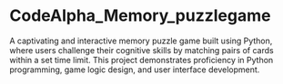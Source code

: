 # CodeAlpha_Memory_puzzlegame
A captivating and interactive memory puzzle game built using Python, where users challenge their cognitive skills by matching pairs of cards within a set time limit. This project demonstrates proficiency in Python programming, game logic design, and user interface development.
